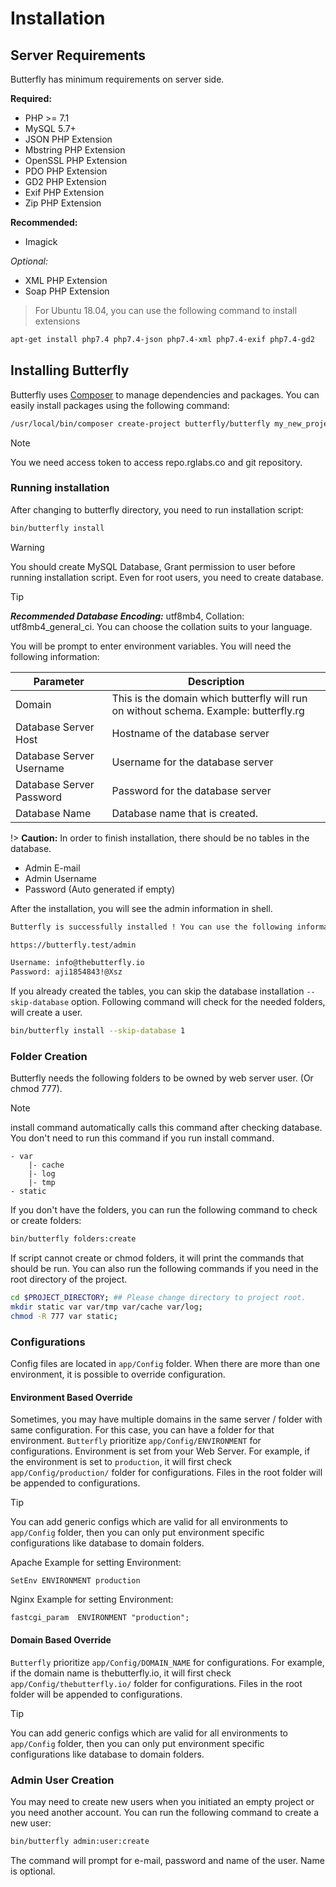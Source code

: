 # Installation

## Server Requirements

Butterfly has minimum requirements on server side. 

**Required:**

* PHP >= 7.1
* MySQL 5.7+
* JSON PHP Extension
* Mbstring PHP Extension
* OpenSSL PHP Extension
* PDO PHP Extension 
* GD2 PHP Extension
* Exif PHP Extension
* Zip PHP Extension

**Recommended:**

* Imagick  

*Optional:*

* XML PHP Extension
* Soap PHP Extension

>For Ubuntu 18.04, you can use the following command to install extensions

```bash
apt-get install php7.4 php7.4-json php7.4-xml php7.4-exif php7.4-gd2
```

## Installing Butterfly

Butterfly uses [Composer](https://getcomposer.org/) to manage dependencies and packages. You can easily install packages using the following command:

```bash
/usr/local/bin/composer create-project butterfly/butterfly my_new_project --repository-url=https://repo.rglabs.co/
```

> [!NOTE]
> You we need access token to access repo.rglabs.co and git repository.

### Running installation

After changing to butterfly directory, you need to run installation script:

```bash
bin/butterfly install
```

> [!WARNING]
> You should create MySQL Database, Grant permission to user before running installation script. 
> Even for root users, you need to create database.

> [!TIP]
> ***Recommended Database Encoding:*** utf8mb4, Collation: utf8mb4_general_ci. You can choose the collation suits to your language.

You will be prompt to enter environment variables. You will need the following information:

Parameter | Description
--- | ---
Domain | This is the domain which butterfly will run on without schema. Example: butterfly.rg 
Database Server Host | Hostname of the database server
Database Server Username | Username for the database server
Database Server Password | Password for the database server
Database Name | Database name that is created.

!> **Caution:** In order to finish installation, there should be no tables in the database.

- Admin E-mail
- Admin Username
- Password (Auto generated if empty)

After the installation, you will see the admin information in shell.

```bash
Butterfly is successfully installed ! You can use the following information to access your panel:

https://butterfly.test/admin

Username: info@thebutterfly.io
Password: aji1854843!@Xsz
```

If you already created the tables, you can skip the database installation `--skip-database` option. Following command will check for the needed folders, will create a user.

```bash
bin/butterfly install --skip-database 1
```

### Folder Creation

Butterfly needs the following folders to be owned by web server user. (Or chmod 777).

> [!NOTE]
> install command automatically calls this command after checking database. You don't need to run this command if you
> run install command. 

```
- var
    |- cache
    |- log
    |- tmp
- static
```

If you don't have the folders, you can run the following command to check or create folders:

```bash
bin/butterfly folders:create
```

If script cannot create or chmod folders, it will print the commands that should be run. You can also run the 
following commands if you need in the root directory of the project.

```bash
cd $PROJECT_DIRECTORY; ## Please change directory to project root.
mkdir static var var/tmp var/cache var/log;
chmod -R 777 var static;
```

### Configurations

Config files are located in `app/Config` folder. When there are more than one environment, it is possible to override configuration.

#### Environment Based Override

Sometimes, you may have multiple domains in the same server / folder with same configuration. For this case, you can have a folder for that environment. `Butterfly` prioritize `app/Config/ENVIRONMENT` for configurations. Environment is set from your Web Server. For example, if the environment is set to `production`, it will first check 
`app/Config/production/` folder for configurations. Files in the root folder will be appended to configurations.

>[!TIP]
> You can add generic configs which are valid for all environments to `app/Config` folder, then you can only put environment specific configurations 
> like database to domain folders.

Apache Example for setting Environment:
```apacheconfig
SetEnv ENVIRONMENT production
```

Nginx Example for setting Environment:
```nginx
fastcgi_param  ENVIRONMENT "production";
```

#### Domain Based Override

`Butterfly` prioritize `app/Config/DOMAIN_NAME` for configurations. For example, if the domain name is thebutterfly.io, it will first check 
`app/Config/thebutterfly.io/` folder for configurations. Files in the root folder will be appended to configurations.

>[!TIP]
> You can add generic configs which are valid for all environments to `app/Config` folder, then you can only put environment specific configurations 
> like database to domain folders.

### Admin User Creation

You may need to create new users when you initiated an empty project or you need another account. You can run the 
following command to create a new user:

```bash
bin/butterfly admin:user:create
```

The command will prompt for e-mail, password and name of the user. Name is optional.